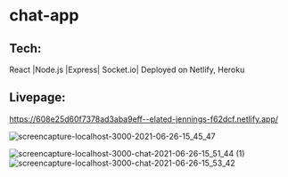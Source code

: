# chat-app

## Tech: 
React |Node.js |Express| Socket.io| Deployed on Netlify, Heroku 
## Livepage:
https://608e25d60f7378ad3aba9eff--elated-jennings-f62dcf.netlify.app/






![screencapture-localhost-3000-2021-06-26-15_45_47](https://user-images.githubusercontent.com/72715756/123526578-132bad00-d696-11eb-9742-38156dba3453.png)

![screencapture-localhost-3000-chat-2021-06-26-15_51_44 (1)](https://user-images.githubusercontent.com/72715756/123526690-ceecdc80-d696-11eb-8887-65e4276addfa.png)
![screencapture-localhost-3000-chat-2021-06-26-15_53_42](https://user-images.githubusercontent.com/72715756/123526691-d14f3680-d696-11eb-9868-3f9a7b443d7a.png)

